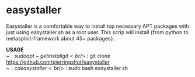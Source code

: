 # easystaller
Easystaller is a comfortable way to install top necessary APT packages with just using easystaller.sh as a root user. This scrip will install {from python to metasploit-framework about 45+ packages}.

**USAGE** <br />
 ~$: sudo apt-get install git<br />
 ~$: git clone https://github.com/pierringshot/easystaller<br />
 ~$: cd easystaller<br />
 ~$: sudo bash easystaller.sh<br />

